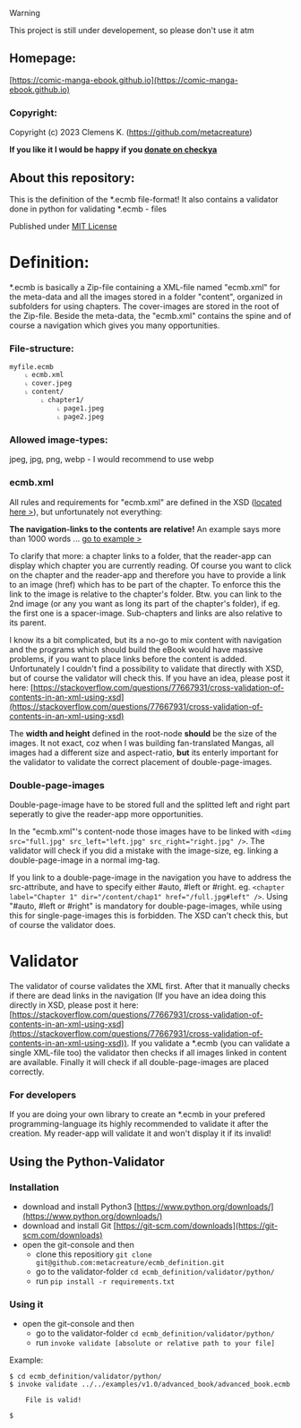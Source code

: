 > [!WARNING]
> This project is still under developement, so please don't use it atm

## Homepage: 
[https://comic-manga-ebook.github.io](https://comic-manga-ebook.github.io)

### Copyright:
Copyright (c) 2023 Clemens K. (https://github.com/metacreature)

**If you like it I would be happy if you  [donate on checkya](https://checkya.com/1hhp2cpit9eha/payme)**


## About this repository:
This is the definition of the *.ecmb file-format! It also contains a validator done in python for validating *.ecmb - files

Published under [MIT License](https://choosealicense.com/licenses/mit/)

# Definition:
*.ecmb is basically a Zip-file containing a XML-file named "ecmb.xml" for the meta-data and all the images stored in a folder "content", organized in subfolders for using chapters. The cover-images are stored in the root of the Zip-file.
Beside the meta-data, the "ecmb.xml" contains the spine and of course a navigation which gives you many opportunities.
### File-structure:
```
myfile.ecmb
    ˪ ecmb.xml
    ˪ cover.jpeg
    ˪ content/
        ˪ chapter1/
            ˪ page1.jpeg
            ˪ page2.jpeg
```
### Allowed image-types:
jpeg, jpg, png, webp - I would recommend to use webp

### ecmb.xml
All rules and requirements for "ecmb.xml" are defined in the XSD ([located here >](https://github.com/metacreature/ecmb_definition/tree/master/schema)), but unfortunately not everything:

**The navigation-links to the contents are relative!** An example says more than 1000 words ... [go to example >](https://github.com/metacreature/ecmb_definition/blob/master/examples/v1.0/advanced_book/advanced_book.ecmb_unpacked/ecmb.xml)

To clarify that more: a chapter links to a folder, that the reader-app can display which chapter you are currently reading. Of course you want to click on the chapter and the reader-app and therefore you have to provide a link to an image (href) which has to be part of the chapter. To enforce this the link to the image is relative to the chapter's folder. Btw. you can link to the 2nd image (or any you want as long its part of the chapter's folder), if eg. the first one is a spacer-image. Sub-chapters and links are also relative to its parent.

I know its a bit complicated, but its a no-go to mix content with navigation and the programs which should build the eBook would have massive problems, if you want to place links before the content is added.
Unfortunately I couldn't find a possibility to validate that directly with XSD, but of course the validator will check this. If you have an idea, please post it here: [https://stackoverflow.com/questions/77667931/cross-validation-of-contents-in-an-xml-using-xsd](https://stackoverflow.com/questions/77667931/cross-validation-of-contents-in-an-xml-using-xsd)

The **width and height** defined in the root-node **should** be the size of the images. It not exact, coz when I was building fan-translated Mangas, all images had a different size and aspect-ratio, **but** its enterly important for the validator to validate the correct placement of double-page-images.

### Double-page-images
Double-page-image have to be stored full and the splitted left and right part seperatly to give the reader-app more opportunities. 

In the "ecmb.xml"'s content-node those images have to be linked with `<dimg src="full.jpg" src_left="left.jpg" src_right="right.jpg" />`. The validator will check if you did a mistake with the image-size, eg. linking a double-page-image in a normal img-tag.

If you link to a double-page-image in the navigation you have to address the src-attribute, and have to specify either #auto, #left or #right. eg. `<chapter label="Chapter 1" dir="/content/chap1" href="/full.jpg#left" />`. Using "#auto, #left or #right" is mandatory for double-page-images, while using this for single-page-images this is forbidden. The XSD can't check this, but of course the validator does.


# Validator
The validator of course validates the XML first. After that it manually checks if there are dead links in the navigation (If you have an idea doing this directly in XSD, please post it here: [https://stackoverflow.com/questions/77667931/cross-validation-of-contents-in-an-xml-using-xsd](https://stackoverflow.com/questions/77667931/cross-validation-of-contents-in-an-xml-using-xsd)).
If you validate a *.ecmb (you can validate a single XML-file too) the validator then checks if all images linked in content are available. Finally it will check if all double-page-images are placed correctly.

### For developers
If you are doing your own library to create an *.ecmb in your prefered programming-language its highly recommended to validate it after the creation. My reader-app will validate it and won't display it if its invalid!

## Using the Python-Validator
### Installation
- download and install Python3 [https://www.python.org/downloads/](https://www.python.org/downloads/)
- download and install Git [https://git-scm.com/downloads](https://git-scm.com/downloads)
- open the git-console and then
    - clone this repositiory `git clone git@github.com:metacreature/ecmb_definition.git`
    - go to the validator-folder `cd ecmb_definition/validator/python/`
    - run `pip install -r requirements.txt`
 
### Using it
- open the git-console and then
    - go to the validator-folder `cd ecmb_definition/validator/python/`
    - run `invoke validate [absolute or relative path to your file]`

Example:
```
$ cd ecmb_definition/validator/python/
$ invoke validate ../../examples/v1.0/advanced_book/advanced_book.ecmb

    File is valid!

$
```



